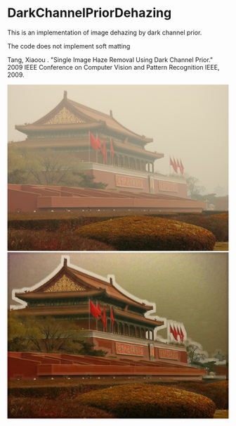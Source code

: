 # DarkChannelPriorDehazing
This is an implementation of image dehazing by dark channel prior.

The code does not implement soft matting

Tang, Xiaoou . "Single Image Haze Removal Using Dark Channel Prior." 2009 IEEE Conference on Computer Vision and Pattern Recognition IEEE, 2009.

![图片](input.bmp)
![图片](output.bmp)
